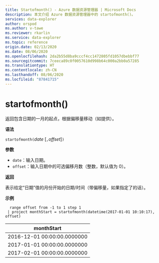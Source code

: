 ```yaml
---
title: Startofmonth() - Azure 数据资源管理器 | Microsoft Docs
description: 本文介绍 Azure 数据资源管理器中的 startofmonth()。
services: data-explorer
author: orspod
ms.author: v-tawe
ms.reviewer: rkarlin
ms.service: data-explorer
ms.topic: reference
origin.date: 02/13/2020
ms.date: 08/06/2020
ms.openlocfilehash: 2da2b55d8ba9cccf4cc1472805fd1057dbebbf77
ms.sourcegitcommit: 7ceeca89c0f0057610d998b64c000a2bb0a57285
ms.translationtype: HT
ms.contentlocale: zh-CN
ms.lasthandoff: 08/06/2020
ms.locfileid: "87841715"
---
```

# <a name="startofmonth"></a>startofmonth()

返回包含日期的一月的起点，根据偏移量移动（如提供）。

**语法**

`startofmonth(`*date* [`,`*offset*]`)`

**参数**

* `date`：输入日期。
* `offset`：输入日期中的可选偏移月数（整数，默认值为 0）。

**返回**

表示给定“日期”值的月份开始的日期/时间（带偏移量，如果指定了的话）。

**示例**

```kusto
  range offset from -1 to 1 step 1
 | project monthStart = startofmonth(datetime(2017-01-01 10:10:17), offset) 
```

|monthStart|
|---|
|2016-12-01 00:00:00.0000000|
|2017-01-01 00:00:00.0000000|
|2017-02-01 00:00:00.0000000|